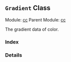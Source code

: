 ## `Gradient` Class



Module: [cc](../modules/cc.md)
Parent Module: [cc](../modules/cc.md)


The gradient data of color.



### Index





### Details




